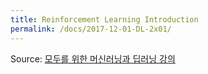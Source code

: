 ```yaml
---
title: Reinforcement Learning Introduction
permalink: /docs/2017-12-01-DL-2x01/
---
```


Source: [모두를 위한 머신러닝과 딥러닝 강의](http://hunkim.github.io/ml/)
<script>
	embedPDF({url:'http://hunkim.github.io/ml/RL/rl01.pdf', height:'638px'});
</script>